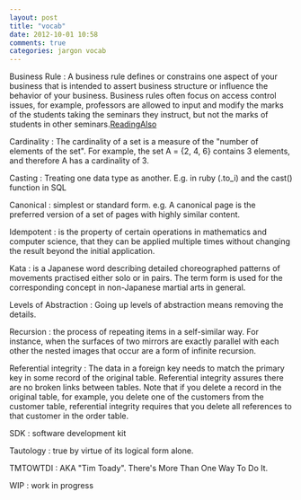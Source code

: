 ```yaml
---
layout: post
title: "vocab"
date: 2012-10-01 10:58
comments: true
categories: jargon vocab
---
```


Business Rule
: A business rule defines or constrains one aspect of your business that is intended to assert business structure or influence the behavior of your business.  Business rules often focus on access control issues, for example, professors are allowed to input and modify the marks of the students taking the seminars they instruct, but not the marks of students in other seminars.[Reading](http://www.agilemodeling.com/artifacts/businessRule.htm)[Also](http://www.businessrulesgroup.org/first_paper/br01c1.htm) 

Cardinality
: The cardinality of a set is a measure of the "number of elements of the set". For example, the set A = {2, 4, 6} contains 3 elements, and therefore A has a cardinality of 3.

Casting
: Treating one data type as another. E.g. in ruby (.to_i) and the cast() function in SQL

Canonical
: simplest or standard form. e.g. A canonical page is the preferred version of a set of pages with highly similar content.

Idempotent
: is the property of certain operations in mathematics and computer science, that they can be applied multiple times without changing the result beyond the initial application.

Kata
: is a Japanese word describing detailed choreographed patterns of movements practised either solo or in pairs. The term form is used for the corresponding concept in non-Japanese martial arts in general.

Levels of Abstraction
: Going up levels of abstraction means removing the details.

Recursion
: the process of repeating items in a self-similar way. For instance, when the surfaces of two mirrors are exactly parallel with each other the nested images that occur are a form of infinite recursion.

Referential integrity
: The data in a foreign key needs to match the primary key in some record of the original table. Referential integrity assures there are no broken links between tables. Note that if you delete a record in the original table, for example, you delete one of the customers from the customer table, referential integrity requires that you delete all references to that customer in the order table.

SDK
: software development kit

Tautology
: true by virtue of its logical form alone.

TMTOWTDI
: AKA "Tim Toady". There's More Than One Way To Do It.

WIP
: work in progress